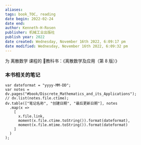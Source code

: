 ```yaml
---
aliases: 
tags: book_TOC, reading
date begin: 2022-02-24
date end: 
author: Kenneth-H-Rosen
publisher: 机械工业出版社
publish year: 2022
date created: Wednesday, November 16th 2022, 6:09:17 pm
date modified: Wednesday, November 16th 2022, 6:09:32 pm
---
```


为 离散数学 课程的 📗教科书：《离散数学及应用（第 8 版）》

### 本书相关的笔记
```dataviewjs
var dateformat = "yyyy-MM-DD";
var notes = dv.pages("#book/Discrete_Mathematics_and_its_Applications");
// dv.list(notes.file.ctime);
dv.table(["笔记名称", "创建日期", "最后更新日期"], notes
  .map(x =>
    [
      x.file.link, 
      moment(x.file.ctime.toString()).format(dateformat), 
      moment(x.file.mtime.toString()).format(dateformat)
    ]
  )
);
```
